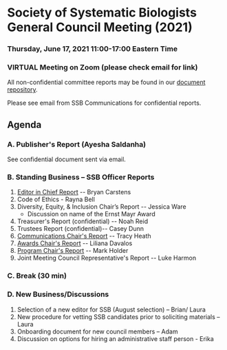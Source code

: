 # Society of Systematic Biologists General Council Meeting (2021)

### Thursday, June 17, 2021 11:00-17:00 Eastern Time

### VIRTUAL Meeting on Zoom (please check email for link)

All non-confidential committee reports may be found in our [document repository](https://github.com/systbiol/reports/tree/master/2021_June).

Please see email from SSB Communications for confidential reports.

## Agenda

### A. Publisher's Report (Ayesha Saldanha)

See confidential document sent via email.

### B. Standing Business – SSB Officer Reports

1. [Editor in Chief Report](https://github.com/systbiol/reports/blob/master/2021_June/EIC-June2021.pdf) -- Bryan Carstens
2. Code of Ethics - Rayna Bell
3. Diversity, Equity, & Inclusion Chair’s Report -- Jessica Ware
	* Discussion on name of the Ernst Mayr Award
4. Treasurer's Report (confidential) -- Noah Reid
5. Trustees Report (confidential)-- Casey Dunn
6. [Communications Chair's Report](https://github.com/systbiol/reports/blob/master/2021_June/SSB_CouncilMtg-June2021_CommsReport.md) -- Tracy Heath
7. [Awards Chair's Report](https://github.com/systbiol/reports/blob/master/2021_June/awards-report-June2021.pdf) -- Liliana Davalos
8. [Program Chair's Report](https://github.com/systbiol/reports/blob/master/2021_June/SSB_Prog_Dir_June_2021.pdf) -- Mark Holder
9. Joint Meeting Council Representative's Report -- Luke Harmon

### C. Break (30 min)

### D. New Business/Discussions

1. Selection of a new editor for SSB (August selection) – Brian/ Laura
2. New procedure for vetting SSB candidates prior to soliciting materials – Laura
3. Onboarding document for new council members – Adam
4. Discussion on options for hiring an administrative staff person - Erika

